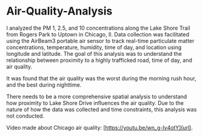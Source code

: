 # Air-Quality-Analysis

I analyzed the PM 1, 2.5, and 10 concentrations along the Lake Shore Trail from Rogers Park to Uptown in Chicago, Il. Data collection was facilitated using the AirBeam3 portable air sensor to track real-time particulate matter concentrations, temperature, humidity, time of day, and location using longitude and latitude. The goal of this analysis was to understand the relationship between proximity to a highly trafficked road, time of day, and air quality.

It was found that the air quality was the worst during the morning rush hour, and the best during nighttime. 

There needs to be a more comprehensive spatial analysis to understand how proximity to Lake Shore Drive influences the air quality. Due to the nature of how the data was collected and time constraints, this analysis was not conducted.

Video made about Chicago air quality: [https://youtu.be/wn_g-Iv4otY](url).
